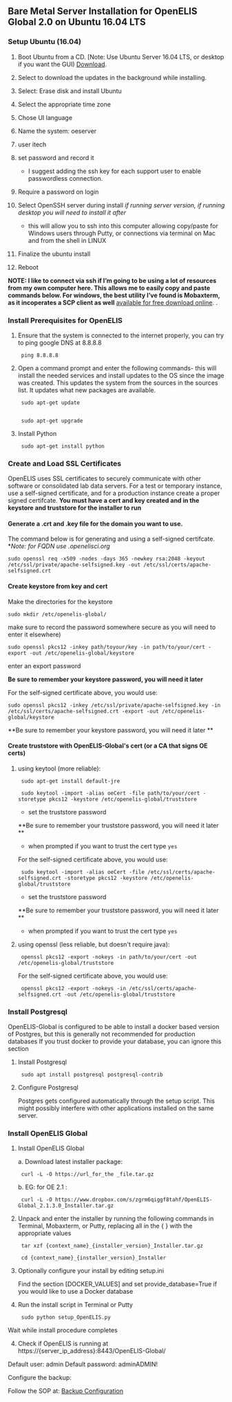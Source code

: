 ## Bare Metal Server Installation for OpenELIS Global 2.0 on Ubuntu 16.04 LTS

### Setup Ubuntu (16.04)

1. Boot Ubuntu from a CD. [Note: Use Ubuntu Server 16.04 LTS, or desktop if you want the GUI) [Download](http://releases.ubuntu.com/16.04/).
2. Select to download the updates in the background while installing. 
3. Select: Erase disk and install Ubuntu
4. Select the appropriate time zone 
5. Chose UI language 
6. Name the system: oeserver 
7. user itech 
8. set password and record it 
    * I suggest adding the ssh key for each support user to enable passwordless connection. 
9. Require a password on login
11. Select OpenSSH server during install *if running server version, if running desktop you will need to install it after*
	* this will allow you to ssh into this computer allowing copy/paste for Windows users through Putty, or connections via terminal on Mac and from the shell in LINUX

13. Finalize the ubuntu install

14. Reboot

**NOTE: I like to connect via ssh if I’m going to be using a lot of resources from my own computer here. This allows me to easily copy and paste commands below. For windows, the best utility I’ve found is Mobaxterm, as it incoperates a SCP client as well** [available for free download online](https://mobaxterm.mobatek.net/).
.

### Install Prerequisites for OpenELIS

1. Ensure that the system is connected to the internet properly, you can try to ping google DNS at 8.8.8.8

        ping 8.8.8.8

2. Open a command prompt and enter the following commands- this will install the needed services and install updates to the OS since the image was created. 
This updates the system from the sources in the sources list. It updates what new packages are available.

	    sudo apt-get update


        sudo apt-get upgrade

3. Install Python

        sudo apt-get install python
    
### Create and Load SSL Certificates

OpenELIS uses SSL certificates to securely communicate with other software or consolidated lab data servers. For a test or temporary instance, use a self-signed certificate, and for a production instance create a proper signed certifcate. **You must have a cert and key created and in the keystore and truststore for the installer to run**

#### Generate a .crt and .key file for the domain you want to use. 

The command below is for generating and using a self-signed certifcate. **Note: for FQDN use *.openelisci.org**


    sudo openssl req -x509 -nodes -days 365 -newkey rsa:2048 -keyout /etc/ssl/private/apache-selfsigned.key -out /etc/ssl/certs/apache-selfsigned.crt


#### Create keystore from key and cert 
Make the directories for the keystore

    sudo mkdir /etc/openelis-global/

make sure to record the password somewhere secure as you will need to enter it elsewhere)

    sudo openssl pkcs12 -inkey path/toyour/key -in path/to/your/cert -export -out /etc/openelis-global/keystore
    
enter an export password 
	
**Be sure to remember your keystore password, you will need it later**
	
For the self-signed certificate above, you would use:
	
    sudo openssl pkcs12 -inkey /etc/ssl/private/apache-selfsigned.key -in /etc/ssl/certs/apache-selfsigned.crt -export -out /etc/openelis-global/keystore

**Be sure to remember your keystore password, you will need it later **
	
#### Create truststore with OpenELIS-Global's cert (or a CA that signs OE certs)

1. using keytool (more reliable):
   
	    sudo apt-get install default-jre
   
        sudo keytool -import -alias oeCert -file path/to/your/cert -storetype pkcs12 -keystore /etc/openelis-global/truststore
	
	* set the truststore password 
	
	**Be sure to remember your truststore password, you will need it later **
	
	* when prompted if you want to trust the cert type `yes`
	
	For the self-signed certificate above, you would use:
	
        sudo keytool -import -alias oeCert -file /etc/ssl/certs/apache-selfsigned.crt -storetype pkcs12 -keystore /etc/openelis-global/truststore
	
	* set the truststore password 
	
	**Be sure to remember your truststore password, you will need it later **
	
	* when prompted if you want to trust the cert type `yes`
   
	
	
2. using openssl (less reliable, but doesn't require java):
  
        openssl pkcs12 -export -nokeys -in path/to/your/cert -out /etc/openelis-global/truststore

	For the self-signed certificate above, you would use:
	
	    openssl pkcs12 -export -nokeys -in /etc/ssl/certs/apache-selfsigned.crt -out /etc/openelis-global/truststore
    
### Install Postgresql
OpenELIS-Global is configured to be able to install a docker based version of Postgres, but this is generally not recommended for production databases
If you trust docker to provide your database, you can ignore this section

1. Install Postgresql

	    sudo apt install postgresql postgresql-contrib

2. Configure Postgresql

    Postgres gets configured automatically through the setup script. This might possibly interfere with other applications installed on the same server.

	
### Install OpenELIS Global

1. Install OpenELIS Global

    a. Download latest installer package: 

        curl -L -O https://url_for_the _file.tar.gz
 
    b. EG: for OE 2.1 : 

        curl -L -O https://www.dropbox.com/s/zgrm6qiggf8tahf/OpenELIS-Global_2.1.3.0_Installer.tar.gz
 
2. Unpack and enter the installer by running the following commands in Terminal, Mobaxterm, or Putty, replacing all in the { } with the appropriate values

        tar xzf {context_name}_{installer_version}_Installer.tar.gz
    
        cd {context_name}_{installer_version}_Installer
    
3. Optionally configure your install by editing setup.ini

	Find the section [DOCKER_VALUES] and set provide_database=True if you would like to use a Docker database

3. Run the install script in Terminal or Putty

        sudo python setup_OpenELIS.py

Wait while install procedure completes

4. Check if OpenELIS is running at https://{server_ip_address}:8443/OpenELIS-Global/

Default user: admin
Default password: adminADMIN!

Configure the backup:

Follow the SOP at: [Backup Configuration](../backups)


